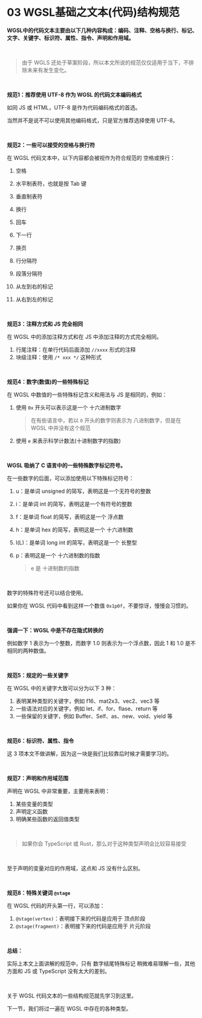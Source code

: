 # 03 WGSL基础之文本(代码)结构规范

**WGSL中的代码文本主要由以下几种内容构成：编码、注释、空格与换行、标记、文字、关键字、标识符、属性、指令、声明和作用域。**



<br>

> 由于 WGLS 还处于草案阶段，所以本文所说的规范仅仅适用于当下，不排除未来有发生变化。



<br>

**规范1：推荐使用 UTF-8 作为 WGSL 的代码文本编码格式**

如同 JS 或 HTML，UTF-8 是作为代码编码格式的首选。

当然并不是说不可以使用其他编码格式，只是官方推荐选择使用 UTF-8。



<br>

**规范2：一些可以接受的空格与换行符**

在 WGSL 代码文本中，以下内容都会被视作为符合规范的 空格或换行：

1. 空格

2. 水平制表符，也就是按 Tab 键

3. 垂直制表符

4. 换行

5. 回车

6. 下一行

7. 换页

8. 行分隔符

9. 段落分隔符

10. 从左到右的标记

11. 从右到左的标记



<br>

**规范3：注释方式和 JS 完全相同**

在 WGSL 中的添加注释方式和在 JS 中添加注释的方式完全相同。

1. 行尾注释：在单行代码后面添加 `//xxxx` 形式的注释
2. 块级注释：使用 `/* xxx */` 这种形式



<br>

**规范4：数字(数值)的一些特殊标记**

在 WGSL 中数值的一些特殊标记含义和用法与 JS 是相同的，例如：

1. 使用 `0x` 开头可以表示这是一个 十六进制数字

   > 在有些语言中，若以 `0` 开头的数字则表示为 八进制数字，但是在 WGSL 中并没有这个规范

2. 使用 `e` 来表示科学计数法(十进制数字的指数)



<br>

**WGSL 吸纳了 C 语言中的一些特殊数字标记符号。**

在一些数字的后面，可以添加使用以下特殊标记符号：

1. u：是单词 unsigned 的简写，表明这是一个无符号的整数

2. i：是单词 int 的简写，表明这是一个有符号的整数

3. f：是单词 float 的简写，表明这是一个 浮点数

4. h：是单词 hex 的简写，表明这是一个 十六进制数

5. l(L)：是单词 long int 的简写，表明这是一个 长整型

6. p：表明这是一个 十六进制数的指数

   > e 是 十进制数的指数



<br>

数字的特殊符号还可以结合使用。

如果你在 WGSL 代码中看到这样一个数值 `0x1p0f`，不要惊讶，慢慢会习惯的。



<br>

**强调一下：WGSL 中是不存在隐式转换的**

例如数字 1 表示为一个整数，而数字 1.0 则表示为一个浮点数，因此 1 和 1.0 是不相同的两种数值。



<br>

**规范5：规定的一些关键字**

在 WGSL 中的关键字大致可以分为以下 3 种：

1. 表明某种类型的关键字，例如 f16、mat2x3、vec2、vec3 等
2. 一些语法对应的关键字，例如 let、if、for、flase、return 等
3. 一些保留的关键字，例如 Buffer、Self、as、new、void、yield 等



<br>

**规范6：标识符、属性、指令**

这 3 项本文不做讲解，因为这一块是我们比较靠后时候才需要学习的。



<br>

**规范7：声明和作用域范围**

声明在 WGSL 中非常重要，主要用来表明：

1. 某些变量的类型
2. 声明定义函数
3. 明确某些函数的返回值类型



<br>

> 如果你会 TypeScript 或 Rust，那么对于这种类型声明会比较容易接受



<br>

至于声明的变量对应的作用域，这点和 JS 没有什么区别。



<br>

**规范8：特殊关键词 `@stage`**

在 WGSL 代码的开头第一行，可以添加：

1. `@stage(vertex)`：表明接下来的代码是应用于 顶点阶段
2. `@stage(fragment)`：表明接下来的代码是应用于 片元阶段



<br>

**总结：**

实际上本文上面讲解的规范中，只有 数字结尾特殊标记 稍微难易理解一些，其他方面和 JS 或 TypeScript 没有太大的差别。



<br>

关于 WGSL 代码文本的一些结构规范就先学习到这里。

下一节，我们将过一遍在 WGSL 中存在的各种类型。